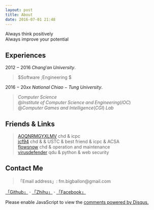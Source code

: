 ```yaml
---
layout: post
title: About
date: 2016-07-01 21:48
---
```


Always think positively    
Always improve your potential    


## Experiences

$2012 -2016 \; Chang'an \;University.  \;\;$      

> $Software \;Engineering $   

$2016- 20xx\;National \;Chiao-Tung \;University. \;\;$    

> $Computer \;Science \;$    
$@Institute \;of \;Computer \;Science \;and \;Engineering(IOC)$    
$@Computer \;Games \;and \;Intelligence (CGI) \;Lab$



## Friends & Links

> [AOQNRMGYXLMV][1]	chd & icpc    
> [jcf94][2] chd & & USTC & best friend & icpc & ACSA  
> [flowsnow][3] chd & operation and maintenance  
> [virusdefender][4] qdu & python & web security  

## Contact Me

> 「Email address」: fm.bigballon$@$gmail.com 

[「Github」][5] · [「Zhihu」][6] · [「Facebook」][7]


<div id="disqus_thread"></div>
<script>

/**
 *  RECOMMENDED CONFIGURATION VARIABLES: EDIT AND UNCOMMENT THE SECTION BELOW TO INSERT DYNAMIC VALUES FROM YOUR PLATFORM OR CMS.
 *  LEARN WHY DEFINING THESE VARIABLES IS IMPORTANT: https://disqus.com/admin/universalcode/#configuration-variables */
/*
var disqus_config = function () {
    this.page.url = PAGE_URL;  // Replace PAGE_URL with your page's canonical URL variable
    this.page.identifier = PAGE_IDENTIFIER; // Replace PAGE_IDENTIFIER with your page's unique identifier variable
};
*/
(function() { // DON'T EDIT BELOW THIS LINE
    var d = document, s = d.createElement('script');
    s.src = '//bigballon.disqus.com/embed.js';
    s.setAttribute('data-timestamp', +new Date());
    (d.head || d.body).appendChild(s);
})();
</script>
<noscript>Please enable JavaScript to view the <a href="https://disqus.com/?ref_noscript">comments powered by Disqus.</a></noscript>




  [1]: http://www.cnblogs.com/AOQNRMGYXLMV/
  [2]: http://jcf94.com/about/
  [3]: http://flowsnow.net/
  [4]: https://virusdefender.net/
  [5]: https://github.com/bigballon
  [6]: https://www.zhihu.com/people/BIGBALLON
  [7]: https://www.facebook.com/fm.bigballon